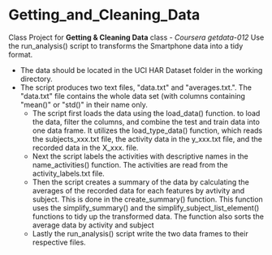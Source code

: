 # Getting_and_Cleaning_Data
Class Project for **Getting &amp; Cleaning Data** class - *Coursera getdata-012*
Use the run_analysis() script to transforms the Smartphone data into a tidy format. 
- The data should be located in the UCI HAR Dataset folder in the working directory. 
- The script produces two text files, "data.txt" and "averages.txt.". The "data.txt" file contains the whole data set (with columns containing "mean()" or "std()" in their name only.
  - The script first loads the data using the load_data() function. to load the data, filter the columns, and combine the test and train data into one data frame. It utilizes the load_type_data() function, which reads the subjects_xxx.txt file, the activity data in the y_xxx.txt file, and the recorded data in the X_xxx. file.
  - Next the script labels the activities with descriptive names in the name_activities() function. The activities are read from the activity_labels.txt file.
  - Then the script creates a summary of the data by calculating the averages of the recorded data for each features by avtivity and subject. This is done in the create_summary() function. This function uses the simplify_summary() and the simplify_subject_list_element() functions to tidy up the transformed data. The function also sorts the average data by activity and subject
  - Lastly the run_analysis() script write the two data frames to their respective files.
